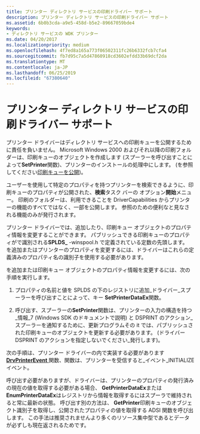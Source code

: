 ```yaml
---
title: プリンター ディレクトリ サービスの印刷ドライバー サポート
description: プリンター ディレクトリ サービスの印刷ドライバー サポート
ms.assetid: 6b0b3cda-a9e5-458d-b5e2-89667059bde4
keywords:
- ディレクトリ サービスの WDK プリンター
ms.date: 04/20/2017
ms.localizationpriority: medium
ms.openlocfilehash: 4f7ed8a165a773f06502311fc26b6332fcb7cfa4
ms.sourcegitcommit: fb7d95c7a5d47860918cd3602efdd33b69dcf2da
ms.translationtype: MT
ms.contentlocale: ja-JP
ms.lasthandoff: 06/25/2019
ms.locfileid: "67380640"
---
```

# <a name="printer-driver-support-for-printer-directory-services"></a>プリンター ディレクトリ サービスの印刷ドライバー サポート





プリンター ドライバーはディレクトリ サービスへの印刷キューを公開するために責任を負いません。 Microsoft Windows 2000 およびそれ以降の印刷フォルダーは、印刷キューのオブジェクトを作成します (スプーラーを呼び出すことによって**SetPrinter**関数)、プリンターのインストールの処理中にします。 (を参照してください[印刷キューを公開](print-spooler-support-for-printer-directory-services.md#ddk-publishing-print-queues-gg))。

ユーザーを使用して特定のプロパティを持つプリンターを検索できるように、印刷キューのプロパティが公開された、**検索**タスク バーの オプション**開始**メニュー。 印刷のフォルダーは、利用できることを DriverCapabilities からプリンターの機能のすべてではなく、一部を公開します。 参照のための便利なと見なされる機能のみが発行されます。

プリンター ドライバーでは、追加したり、印刷キュー オブジェクトのプロパティ情報を変更することができます。 パブリッシュできる印刷キューのプロパティがで識別される**SPLDS\_** -winspool.h で定義されている定数の先頭します。 を追加またはプリンターのプロパティを変更するには、ドライバーはこれらの定義済みのプロパティ名の識別子を使用する必要があります。

を追加または印刷キュー オブジェクトのプロパティ情報を変更するには、次の手順を実行します。

1.  プロパティの名前と値を SPLDS の下のレジストリに追加\_ドライバー\_スプーラーを呼び出すことによって、キー **SetPrinterDataEx**関数。

2.  呼び出す、スプーラーの**SetPrinter**関数は、プリンターの入力の構造を持つ\_情報\_7 (Windows SDK のドキュメントで説明) と DSPRINT のアクション\_スプーラーを通知するために、更新プログラムその it では、パブリッシュされた印刷キューのオブジェクトを更新する必要があります。 (ドライバー DSPRINT のアクションを指定しないでください\_発行します)。

次の手順は、プリンター ドライバーの内で実装する必要があります[ **DrvPrinterEvent** ](https://docs.microsoft.com/windows-hardware/drivers/ddi/content/winddiui/nf-winddiui-drvprinterevent)関数、関数は、プリンターを受信すると\_イベント\_INITIALIZE イベント。

呼び出す必要がありますが、ドライバーは、プリンターのプロパティの発行済みの現在の値を取得する必要がある場合、 **GetPrinterDataEx**または**EnumPrinterDataEx**はレジストリから情報を取得するにはスプーラで維持されると常に最新の状態。 呼び出す別の方法は、 **GetPrinter**印刷キューのオブジェクト識別子を取得し、公開されたプロパティの値を取得する ADSI 関数を呼び出します。 この手法は推奨されませんより多くのリソース集中型であるとデータが必ずしも現在返されるためです。

 

 




